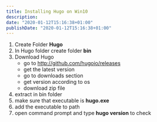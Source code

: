 ```yaml
---
title: Installing Hugo on Win10
description: 
date: "2020-01-12T15:16:38+01:00"
publishDate: "2020-01-12T15:16:38+01:00"
---
```


1. Create Folder **Hugo**
2. In Hugo folder create folder **bin**
3. Download Hugo
    * go to <http://github.com/hugoio/releases>
    * get the latest version
    * go to downloads section
    * get version according to os
    * download zip file
4. extract in bin folder
5. make sure that executable is **hugo.exe**
6. add the executable to path
7. open command prompt and type **hugo version** to check
